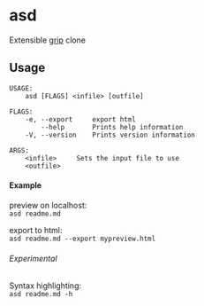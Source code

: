 # asd

Extensible [grip](https://github.com/joeyespo/grip) clone

## Usage
```
USAGE:
    asd [FLAGS] <infile> [outfile]

FLAGS:
    -e, --export     export html
        --help       Prints help information
    -V, --version    Prints version information

ARGS:
    <infile>     Sets the input file to use
    <outfile>    
```

#### Example

preview on localhost:   
`asd readme.md` 

export to html:    
`asd readme.md --export mypreview.html`

###### Experimental

Syntax highlighting:   
`asd readme.md -h`
